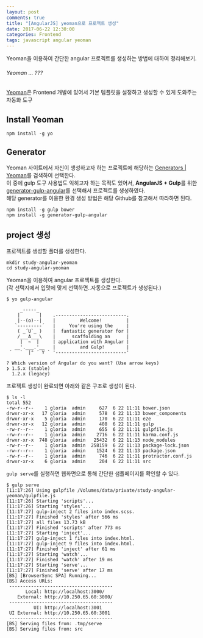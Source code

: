 ```yaml
---
layout: post
comments: true
title: "[AngularJS] yeoman으로 프로젝트 생성"
date: 2017-06-22 12:30:00
categories: Frontend
tags: javascript angular yeoman
---
```


Yeoman을 이용하여 간단한 angular 프로젝트를 생성하는 방법에 대하여 정리해보기.    

###### Yeoman … ???
[Yeoman](http://yeoman.io)은 Frontend 개발에 있어서 기본 템플릿을 설정하고 생성할 수 있게 도와주는 자동화 도구

## Install Yeoman 
```
npm install -g yo
```

## Generator
Yeoman 사이트에서 자신이 생성하고자 하는 프로젝트에 해당하는 [Generators | Yeoman](http://yeoman.io/generators/)를 검색하여 선택한다.   
이 중에 gulp 도구 사용법도 익히고자 하는 목적도 있어서, **AngularJS + Gulp**를 위한 [generator-gulp-angular](https://github.com/swiip/generator-gulp-angular#readme)를 선택해서 프로젝트를 생성하였다.     
해당 generator를 이용한 환경 생성 방법은 해당  Github를 참고해서 따라하면 된다. 
```
npm install -g gulp bower
npm install -g generator-gulp-angular
```

## project 생성
프로젝트를 생성할 폴더를 생성한다.
```
mkdir study-angular-yeoman
cd study-angular-yeoman
```
     
Yeoman을 이용하여 angular 프로젝트를 생성한다.     
(각 선택지에서 입맛에 맞게 선택하면..자동으로 프로젝트가 생성된다.)
```
$ yo gulp-angular

     _-----_
    |       |    .--------------------------.
    |--(o)--|    |         Welcome!         |
   `---------´   |     You're using the     |
    ( _´U`_ )    |  fantastic generator for |
    /___A___\    |      scaffolding an      |
     |  ~  |     | application with Angular |
   __'.___.'__   |         and Gulp!        |
 ´   `  |° ´ Y ` '--------------------------'

? Which version of Angular do you want? (Use arrow keys)
❯ 1.5.x (stable)
  1.2.x (legacy)
```
     
프로젝트 생성이 완료되면 아래와 같은 구조로 생성이 된다.
```
$ ls -l
total 552
-rw-r--r--    1 gloria  admin     627  6 22 11:11 bower.json
drwxr-xr-x   17 gloria  admin     578  6 22 11:13 bower_components
drwxr-xr-x    5 gloria  admin     170  6 22 11:11 e2e
drwxr-xr-x   12 gloria  admin     408  6 22 11:11 gulp
-rw-r--r--    1 gloria  admin     655  6 22 11:11 gulpfile.js
-rw-r--r--    1 gloria  admin    2716  6 22 11:11 karma.conf.js
drwxr-xr-x  748 gloria  admin   25432  6 22 11:13 node_modules
-rw-r--r--    1 gloria  admin  258159  6 22 11:13 package-lock.json
-rw-r--r--    1 gloria  admin    1524  6 22 11:13 package.json
-rw-r--r--    1 gloria  admin     746  6 22 11:11 protractor.conf.js
drwxr-xr-x    6 gloria  admin     204  6 22 11:11 src
```
      
`gulp serve`를 실행하면 웹화면으로 통해 간단한 샘플페이지를 확인할 수 있다.
```
$ gulp serve
[11:17:26] Using gulpfile /Volumes/data/private/study-angular-yeoman/gulpfile.js
[11:17:26] Starting 'scripts'...
[11:17:26] Starting 'styles'...
[11:17:27] gulp-inject 2 files into index.scss.
[11:17:27] Finished 'styles' after 566 ms
[11:17:27] all files 13.73 kB
[11:17:27] Finished 'scripts' after 773 ms
[11:17:27] Starting 'inject'...
[11:17:27] gulp-inject 1 files into index.html.
[11:17:27] gulp-inject 9 files into index.html.
[11:17:27] Finished 'inject' after 61 ms
[11:17:27] Starting 'watch'...
[11:17:27] Finished 'watch' after 19 ms
[11:17:27] Starting 'serve'...
[11:17:27] Finished 'serve' after 17 ms
[BS] [BrowserSync SPA] Running...
[BS] Access URLs:
 --------------------------------------
       Local: http://localhost:3000/
    External: http://10.250.65.60:3000/
 --------------------------------------
          UI: http://localhost:3001
 UI External: http://10.250.65.60:3001
 --------------------------------------
[BS] Serving files from: .tmp/serve
[BS] Serving files from: src
```

